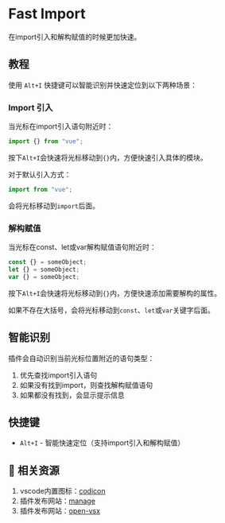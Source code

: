 # Fast Import

在import引入和解构赋值的时候更加快速。

## 教程

使用 `Alt+I` 快捷键可以智能识别并快速定位到以下两种场景：

### Import 引入

当光标在import引入语句附近时：

```javascript
import {} from "vue";
```

按下`Alt+I`会快速将光标移动到`{}`内，方便快速引入具体的模块。

对于默认引入方式：

```javascript
import from "vue";
```

会将光标移动到`import`后面。

### 解构赋值

当光标在const、let或var解构赋值语句附近时：

```javascript
const {} = someObject;
let {} = someObject;
var {} = someObject;
```

按下`Alt+I`会快速将光标移动到`{}`内，方便快速添加需要解构的属性。

如果不存在大括号，会将光标移动到`const`、`let`或`var`关键字后面。

## 智能识别

插件会自动识别当前光标位置附近的语句类型：

1. 优先查找import引入语句
2. 如果没有找到import，则查找解构赋值语句
3. 如果都没有找到，会显示提示信息

## 快捷键

- `Alt+I` - 智能快速定位（支持import引入和解构赋值）

## 🔗 相关资源

1. vscode内置图标：[codicon](https://microsoft.github.io/vscode-codicons/dist/codicon.html)
2. 插件发布网站：[manage](https://marketplace.visualstudio.com/manage)
3. 插件发布网站：[open-vsx](https://open-vsx.org/user-settings/extensions)
